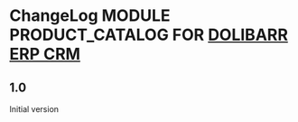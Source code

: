 # ChangeLog MODULE PRODUCT_CATALOG FOR <a href="https://www.dolibarr.org">DOLIBARR ERP CRM</a>


## 1.0

Initial version
